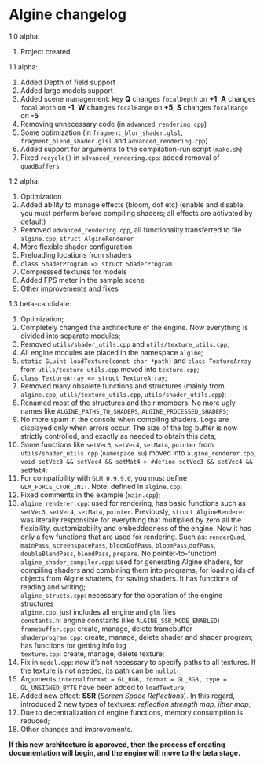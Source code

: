 # Algine changelog
1.0 alpha:
 1. Project created

1.1 alpha:
 1. Added Depth of field support
 2. Added large models support
 3. Added scene management: key **Q** changes `focalDepth` on **+1**, **A** changes `focalDepth` on **-1**, **W** changes `focalRange` on **+5**, **S** changes `focalRange` on **-5**
 4. Removing unnecessary code (in `advanced_rendering.cpp`)
 5. Some optimization (in `fragment_blur_shader.glsl`, `fragment_blend_shader.glsl` and `advanced_rendering.cpp`)
 6. Added support for arguments to the compilation-run script (`make.sh`)
 7. Fixed `recycle()` in `advanced_rendering.cpp`: added removal of `quadBuffers`

1.2 alpha:
 1. Optimization
 2. Added ability to manage effects (bloom, dof etc) (enable and disable, you must perform before compiling shaders; all effects are activated by default)
 3. Removed `advanced_rendering.cpp`, all functionality transferred to file `algine.cpp`, `struct AlgineRenderer`
 4. More flexible shader configuration
 5. Preloading locations from shaders
 6. `class ShaderProgram => struct ShaderProgram`
 7. Compressed textures for models
 8. Added FPS meter in the sample scene
 9. Other improvements and fixes

1.3 beta-candidate:
 1. Optimization;
 2. Completely changed the architecture of the engine. Now everything is divided into separate modules;
 3. Removed `utils/shader_utils.cpp` and `utils/texture_utils.cpp`;
 4. All engine modules are placed in the namespace `algine`;
 5. `static GLuint loadTexture(const char *path)` and `class TextureArray` from `utils/texture_utils.cpp` moved into `texture.cpp`;
 6. `class TextureArray => struct TextureArray`;
 7. Removed many obsolete functions and structures (mainly from `algine.cpp`, `utils/texture_utils.cpp`, `utils/shader_utils.cpp`);
 8. Renamed most of the structures and their members. No more ugly names like `ALGINE_PATHS_TO_SHADERS`, `ALGINE_PROCESSED_SHADERS`;
 9. No more spam in the console when compiling shaders. Logs are displayed only when errors occur. The size of the log buffer is now strictly controlled, and exactly as needed to obtain this data;
 10. Some functions like `setVec3`, `setVec4`, `setMat4`, `pointer` from `utils/shader_utils.cpp` (`namespace su`) moved into `algine_renderer.cpp`; `void setVec3 && setVec4 && setMat4 > #define setVec3 && setVec4 && setMat4`;
 11. For compatibility with `GLM 0.9.9.0`, you must define `GLM_FORCE_CTOR_INIT`. Note: defined in `algine.cpp`;
 12. Fixed comments in the example (`main.cpp`);
 13. `algine_renderer.cpp`: used for rendering, has basic functions such as `setVec3`, `setVec4`, `setMat4`, `pointer`. Previously, `struct AlgineRenderer` was literally responsible for everything that multiplied by zero all the flexibility, customizability and embeddedness of the engine. Now it has only a few functions that are used for rendering. Such as: `renderQuad`, `mainPass`, `screenspacePass`, `bloomDofPass`, `bloomPass`,`dofPass`, `doubleBlendPass`, `blendPass`, `prepare`. No pointer-to-function!
 <br>`algine_shader_compiler.cpp`: used for generating Algine shaders, for compiling shaders and combining them into programs, for loading ids of objects from Algine shaders, for saving shaders. It has functions of reading and writing;
 <br>`algine_structs.cpp`: necessary for the operation of the engine structures
 <br>`algine.cpp`: just includes all engine and `glm` files
 <br>`constants.h`: engine constants (like `ALGINE_SSR_MODE_ENABLED`)
 <br>`framebuffer.cpp`: create, manage, delete framebuffer
 <br>`shaderprogram.cpp`: create, manage, delete shader and shader program; has functions for getting info log
 <br>`texture.cpp`: create, manage, delete texture;
 14. Fix in `model.cpp`: now it’s not necessary to specify paths to all textures. If the texture is not needed, its path can be `nullptr`;
 15. Arguments `internalformat = GL_RGB, format = GL_RGB, type = GL_UNSIGNED_BYTE` have been added to `loadTexture`;
 16. Added new effect: **SSR** (*Screen Space Reflections*). In this regard, introduced 2 new types of textures: *reflection strength map*, *jitter map*;
 17. Due to decentralization of engine functions, memory consumption is reduced;
 18. Other changes and improvements.
 
**If this new architecture is approved, then the process of creating documentation will begin, and the engine will move to the beta stage.**